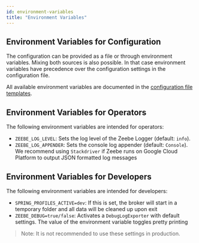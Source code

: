 ```yaml
---
id: environment-variables
title: "Environment Variables"
---
```


## Environment Variables for Configuration

The configuration can be provided as a file or through environment variables. Mixing both sources is also possible. In that case environment variables have precedence over the configuration settings in the configuration file.

All available environment variables are documented in the [configuration file templates](configuration/#configuration-file-templates).

## Environment Variables for Operators

The following environment variables are intended for operators:

- `ZEEBE_LOG_LEVEL`: Sets the log level of the Zeebe Logger (default: `info`).
- `ZEEBE_LOG_APPENDER`: Sets the console log appender (default: `Console`). We recommend using `Stackdriver` if Zeebe runs on Google Cloud Platform to output JSON formatted log messages

## Environment Variables for Developers

The following environment variables are intended for developers:

- `SPRING_PROFILES_ACTIVE=dev`: If this is set, the broker will start in a temporary folder and all data will be cleaned up upon exit
- `ZEEBE_DEBUG=true/false`: Activates a `DebugLogExporter` with default settings. The value of the environment variable toggles pretty printing

> Note: It is not recommended to use these settings in production.

